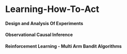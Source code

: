 # Learning-How-To-Act

#### Design and Analysis Of Experiments

#### Observational Causal Inference

#### Reinforcement Learning - Multi Arm Bandit Algorithms
